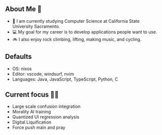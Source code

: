 ## About Me 👋

- 🌳 I am currently studying Computer Science at California State University Sacramento.
- 💻 My goal for my career is to develop applications people want to use.
- 🚲 I also enjoy rock climbing, lifting, making music, and cycling.


## Defaults
- OS: nixos
- Editor: vscode, windsurf, nvim
- Languages: Java, JavaScript, TypeScript, Python, C


## Current focus 🙏🙏
- Large scale confusion integration
- Morality AI training
- Quantized UI regression analysis
- Digital Liquification
- Force push main and pray
